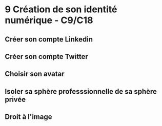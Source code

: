 # 9 Création de son identité numérique - C9/C18


## Créer son compte Linkedin
## Créer son compte Twitter
## Choisir son avatar
## Isoler sa sphère professsionnelle de sa sphère privée
## Droit à l'image
